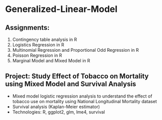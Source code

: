 # Generalized-Linear-Model
## Assignments:
1. Contingency table analysis in R
2. Logistics Regression in R
3. Multinomial Regression and Proportional Odd Regression in R
4. Poisson Regression in R
5. Marginal Model and Mixed Model in R

## Project: Study Effect of Tobacco on Mortality using Mixed Model and Survival Analysis
* Mixed model logistic regression analysis to understand the effect of tobacco use on mortality using National Longitudinal Mortality dataset
* Survival analysis (Kaplan-Meier estimator)
*	Technologies: R, ggplot2, glm, lme4, survival
